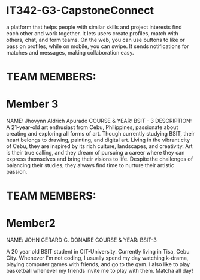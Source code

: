 # IT342-G3-CapstoneConnect
a platform that helps people with similar skills and project interests find each other and work together. It lets users create profiles, match with others, chat, and form teams. On the web, you can use buttons to like or pass on profiles, while on mobile, you can swipe. It sends notifications for matches and messages, making collaboration easy.


# TEAM MEMBERS:

# Member 3
NAME: Jhovynn Aldrich Apurado
COURSE & YEAR: BSIT - 3
DESCRIPTION: A 21-year-old art enthusiast from Cebu, Philippines, passionate about creating and exploring all forms of art. Though currently studying BSIT, their heart belongs to drawing, painting, and digital art. Living in the vibrant city of Cebu, they are inspired by its rich culture, landscapes, and creativity. Art is their true calling, and they dream of pursuing a career where they can express themselves and bring their visions to life. Despite the challenges of balancing their studies, they always find time to nurture their artistic passion.

# TEAM MEMBERS: 

# Member2
NAME: JOHN GERARD C. DONAIRE
COURSE & YEAR: BSIT-3 

A 20 year old BSIT student in CIT-University. Currently living in Tisa, Cebu City. Whenever I'm not coding, I usually spend my day watching k-drama, playing computer games with friends, and go to the gym. I also like to play basketball whenever my friends invite me to play with them. Matcha all day! 

